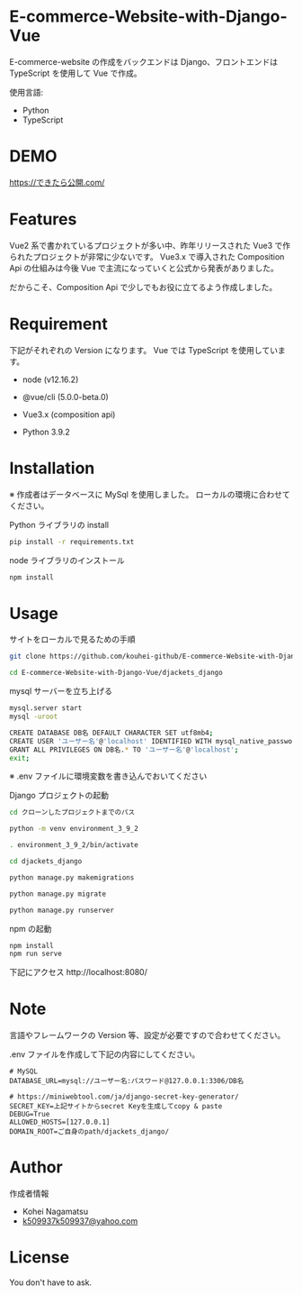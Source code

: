 # E-commerce-Website-with-Django-Vue

E-commerce-website の作成をバックエンドは Django、フロントエンドは TypeScript を使用して Vue で作成。

使用言語:

- Python
- TypeScript

# DEMO

https://できたら公開.com/

# Features

Vue2 系で書かれているプロジェクトが多い中、昨年リリースされた Vue3 で作られたプロジェクトが非常に少ないです。
Vue3.x で導入された Composition Api の仕組みは今後 Vue で主流になっていくと公式から発表がありました。

だからこそ、Composition Api で少しでもお役に立てるよう作成しました。

# Requirement

下記がそれぞれの Version になります。
Vue では TypeScript を使用しています。

- node (v12.16.2)

- @vue/cli (5.0.0-beta.0)

- Vue3.x (composition api)

- Python 3.9.2

# Installation

※ 作成者はデータベースに MySql を使用しました。
ローカルの環境に合わせてください。

Python ライブラリの install

```bash
pip install -r requirements.txt
```

node ライブラリのインストール

```bash
npm install
```

# Usage

サイトをローカルで見るための手順

```bash
git clone https://github.com/kouhei-github/E-commerce-Website-with-Django-Vue.git

cd E-commerce-Website-with-Django-Vue/djackets_django
```

mysql サーバーを立ち上げる

```bash
mysql.server start
mysql -uroot

CREATE DATABASE DB名 DEFAULT CHARACTER SET utf8mb4;
CREATE USER 'ユーザー名'@'localhost' IDENTIFIED WITH mysql_native_password BY 'パスワード';
GRANT ALL PRIVILEGES ON DB名.* TO 'ユーザー名'@'localhost';
exit;
```

※ .env ファイルに環境変数を書き込んでおいてください

Django プロジェクトの起動

```bash
cd クローンしたプロジェクトまでのパス

python -m venv environment_3_9_2

. environment_3_9_2/bin/activate

cd djackets_django

python manage.py makemigrations

python manage.py migrate

python manage.py runserver
```

npm の起動

```bash
npm install
npm run serve
```

下記にアクセス
http://localhost:8080/

# Note

言語やフレームワークの Version 等、設定が必要ですので合わせてください。

.env ファイルを作成して下記の内容にしてください。

```.env
# MySQL
DATABASE_URL=mysql://ユーザー名:パスワード@127.0.0.1:3306/DB名

# https://miniwebtool.com/ja/django-secret-key-generator/
SECRET_KEY=上記サイトからsecret Keyを生成してcopy & paste
DEBUG=True
ALLOWED_HOSTS=[127.0.0.1]
DOMAIN_ROOT=ご自身のpath/djackets_django/
```

# Author

作成者情報

- Kohei Nagamatsu
- k509937k509937@yahoo.com

# License

You don't have to ask.
